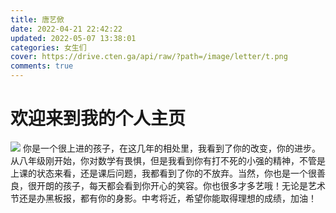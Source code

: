```yaml
---
title: 唐艺俽
date: 2022-04-21 22:42:22
updated: 2022-05-07 13:38:01
categories: 女生们
cover: https://drive.cten.ga/api/raw/?path=/image/letter/t.png
comments: true
---
```

# 欢迎来到我的个人主页
![](https://drive.cten.ga/api/raw/?path=/image/headp/cm/tyx.jpg)
你是一个很上进的孩子，在这几年的相处里，我看到了你的改变，你的进步。从八年级刚开始，你对数学有畏惧，但是我看到你有打不死的小强的精神，不管是上课的状态来看，还是课后问题，我都看到了你的不放弃。当然，你也是一个很善良，很开朗的孩子，每天都会看到你开心的笑容。你也很多才多艺哦！无论是艺术节还是办黑板报，都有你的身影。中考将近，希望你能取得理想的成绩，加油！